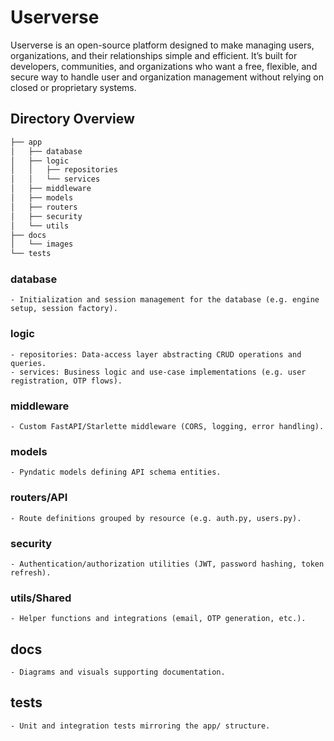 # Userverse
Userverse is an open-source platform designed to make managing users, organizations, and their relationships simple and efficient. It’s built for developers, communities, and organizations who want a free, flexible, and secure way to handle user and organization management without relying on closed or proprietary systems.


## Directory Overview

```bash
├── app
│   ├── database
│   ├── logic
│   │   ├── repositories
│   │   └── services
│   ├── middleware
│   ├── models
│   ├── routers
│   ├── security
│   └── utils
├── docs
│   └── images
└── tests
```

### database
    - Initialization and session management for the database (e.g. engine setup, session factory).

### logic
    - repositories: Data-access layer abstracting CRUD operations and queries.
    - services: Business logic and use-case implementations (e.g. user registration, OTP flows).

### middleware
    - Custom FastAPI/Starlette middleware (CORS, logging, error handling).

### models
    - Pyndatic models defining API schema entities.

### routers/API 
    - Route definitions grouped by resource (e.g. auth.py, users.py).

### security
    - Authentication/authorization utilities (JWT, password hashing, token refresh).

### utils/Shared 
    - Helper functions and integrations (email, OTP generation, etc.).

## docs
    - Diagrams and visuals supporting documentation.

## tests
    - Unit and integration tests mirroring the app/ structure.